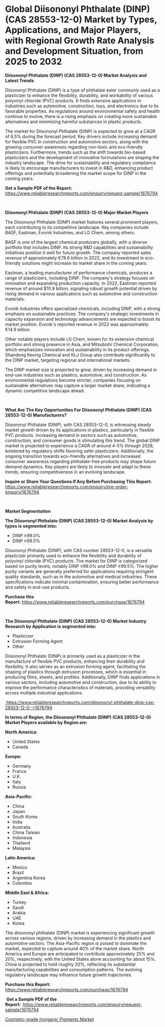 <p><h1>Global Diisononyl Phthalate (DINP) (CAS 28553-12-0) Market by Types, Applications, and Major Players, with Regional Growth Rate Analysis and Development Situation, from 2025 to 2032</h1></p><p><strong>Diisononyl Phthalate (DINP) (CAS 28553-12-0) Market Analysis and Latest Trends</strong></p>
<p><p>Diisononyl Phthalate (DINP) is a type of phthalate ester commonly used as a plasticizer to enhance the flexibility, durability, and workability of various polyvinyl chloride (PVC) products. It finds extensive applications in industries such as automotive, construction, toys, and electronics due to its favorable properties. As regulations around environmental safety and health continue to evolve, there is a rising emphasis on creating more sustainable alternatives and minimizing harmful substances in plastic products.</p><p>The market for Diisononyl Phthalate (DINP) is expected to grow at a CAGR of 6.5% during the forecast period. Key drivers include increasing demand for flexible PVC in construction and automotive sectors, along with the growing consumer awareness regarding non-toxic and eco-friendly plasticizers. Furthermore, trends such as the shift towards bio-based plasticizers and the development of innovative formulations are shaping the industry landscape. The drive for sustainability and regulatory compliance is likely to encourage manufacturers to invest in R&D, enhancing product offerings and potentially broadening the market scope for DINP in the coming years.</p></p>
<p><strong>Get a Sample PDF of the Report:&nbsp;</strong> <a href="https://www.reliableresearchreports.com/enquiry/request-sample/1676794?utm_campaign=2233&utm_medium=2&utm_source=Github&utm_content=ia&utm_term=24032025&utm_id=diisononyl-phthalate-dinp-cas-28553-12-0">https://www.reliableresearchreports.com/enquiry/request-sample/1676794</a></p>
<p>&nbsp;</p>
<p><strong>Diisononyl Phthalate (DINP) (CAS 28553-12-0) Major Market Players</strong></p>
<p><p>The Diisononyl Phthalate (DINP) market features several prominent players, each contributing to its competitive landscape. Key companies include BASF, Eastman, Evonik Industries, and LG Chem, among others.</p><p>BASF is one of the largest chemical producers globally, with a diverse portfolio that includes DINP. Its strong R&D capabilities and sustainability initiatives position it well for future growth. The company reported sales revenue of approximately €78.6 billion in 2022, and its investment in eco-friendly solutions might increase its market share in the coming years.</p><p>Eastman, a leading manufacturer of performance chemicals, produces a range of plasticizers, including DINP. The company's strategy focuses on innovation and expanding production capacity. In 2022, Eastman reported revenue of around $10.9 billion, signaling robust growth potential driven by rising demand in various applications such as automotive and construction materials.</p><p>Evonik Industries offers specialized chemicals, including DINP, with a strong emphasis on sustainable practices. The company's strategic investments in capacity expansion and technology advancements are expected to boost its market position. Evonik's reported revenue in 2022 was approximately €14.9 billion.</p><p>Other notable players include LG Chem, known for its extensive chemical portfolio and strong presence in Asia, and Mitsubishi Chemical Corporation, which emphasizes innovation and sustainability in its product offerings. Shandong Kexing Chemical and KLJ Group also contribute significantly to the DINP market, targeting regional and international markets.</p><p>The DINP market size is projected to grow, driven by increasing demand in end-use industries such as plastics, automotive, and construction. As environmental regulations become stricter, companies focusing on sustainable alternatives may capture a larger market share, indicating a dynamic competitive landscape ahead.</p></p>
<p>&nbsp;</p>
<p><strong>What Are The Key Opportunities For Diisononyl Phthalate (DINP) (CAS 28553-12-0) Manufacturers?</strong></p>
<p><p>Diisononyl Phthalate (DINP), with CAS 28553-12-0, is witnessing steady market growth driven by its applications in plastics, particularly in flexible PVC products. Increasing demand in sectors such as automotive, construction, and consumer goods is stimulating this trend. The global DINP market is projected to experience a CAGR of around 4-5% through 2028, bolstered by regulatory shifts favoring safer plasticizers. Additionally, the ongoing transition towards eco-friendly alternatives and increased consumer awareness regarding phthalate-free products may shape future demand dynamics. Key players are likely to innovate and adapt to these trends, ensuring competitiveness in an evolving landscape.</p></p>
<p><strong>Inquire or Share Your Questions If Any Before Purchasing This Report:</strong> <a href="https://www.reliableresearchreports.com/enquiry/pre-order-enquiry/1676794?utm_campaign=2233&utm_medium=2&utm_source=Github&utm_content=ia&utm_term=24032025&utm_id=diisononyl-phthalate-dinp-cas-28553-12-0">https://www.reliableresearchreports.com/enquiry/pre-order-enquiry/1676794</a></p>
<p>&nbsp;</p>
<p><strong>Market Segmentation</strong></p>
<p><strong>The Diisononyl Phthalate (DINP) (CAS 28553-12-0) Market Analysis by types is segmented into:</strong></p>
<p><ul><li>DINP ≥99.0%</li><li>DINP ≥99.5%</li></ul></p>
<p><p>Diisononyl Phthalate (DINP), with CAS number 28553-12-0, is a versatile plasticizer primarily used to enhance the flexibility and durability of polyvinyl chloride (PVC) products. The market for DINP is categorized based on purity levels, notably DINP ≥99.0% and DINP ≥99.5%. The higher purity variants are generally preferred for applications requiring stringent quality standards, such as in the automotive and medical industries. These specifications indicate minimal contamination, ensuring better performance and safety in end-use products.</p></p>
<p><strong>Purchase this Report:&nbsp;</strong><a href="https://www.reliableresearchreports.com/purchase/1676794?utm_campaign=2233&utm_medium=2&utm_source=Github&utm_content=ia&utm_term=24032025&utm_id=diisononyl-phthalate-dinp-cas-28553-12-0">https://www.reliableresearchreports.com/purchase/1676794</a></p>
<p>&nbsp;</p>
<p><strong>The Diisononyl Phthalate (DINP) (CAS 28553-12-0) Market Industry Research by Application is segmented into:</strong></p>
<p><ul><li>Plasticizer</li><li>Extrusion Forming Agent</li><li>Other</li></ul></p>
<p><p>Diisononyl Phthalate (DINP) is primarily used as a plasticizer in the manufacture of flexible PVC products, enhancing their durability and flexibility. It also serves as an extrusion forming agent, facilitating the shaping of plastics through extrusion processes, which is essential in producing films, sheets, and profiles. Additionally, DINP finds applications in various sectors, including automotive and construction, due to its ability to improve the performance characteristics of materials, providing versatility across multiple industrial applications.</p></p>
<p><a href="https://www.reliableresearchreports.com/diisononyl-phthalate-dinp-cas-28553-12-0--r1676794?utm_campaign=2233&utm_medium=2&utm_source=Github&utm_content=ia&utm_term=24032025&utm_id=diisononyl-phthalate-dinp-cas-28553-12-0">&nbsp;https://www.reliableresearchreports.com/diisononyl-phthalate-dinp-cas-28553-12-0--r1676794</a></p>
<p><strong>In terms of Region, the Diisononyl Phthalate (DINP) (CAS 28553-12-0) Market Players available by Region are:</strong></p>
<p>
    <p> <strong> North America: </strong>
        <ul>
            <li>United States</li>
            <li>Canada</li>
        </ul>
        </p> 
    <p> <strong> Europe: </strong>
        <ul>
            <li>Germany</li>
            <li>France</li>
            <li>U.K.</li>
            <li>Italy</li>
            <li>Russia</li>
        </ul>
        </p> 
    <p> <strong> Asia-Pacific: </strong>
        <ul>
            <li>China</li>
            <li>Japan</li>
            <li>South Korea</li>
            <li>India</li>
            <li>Australia</li>
            <li>China Taiwan</li>
            <li>Indonesia</li>
            <li>Thailand</li>
            <li>Malaysia</li>
        </ul>
        </p> 
    <p> <strong> Latin America: </strong>
        <ul>
            <li>Mexico</li>
            <li>Brazil</li>
            <li>Argentina Korea</li>
            <li>Colombia</li>
        </ul>
        </p> 
    <p> <strong> Middle East & Africa: </strong>
        <ul>
            <li>Turkey</li>
            <li>Saudi</li>
            <li>Arabia</li>
            <li>UAE</li>
            <li>Korea</li>
        </ul>
    </p>
    </p>
<p><p>The diisononyl phthalate (DINP) market is experiencing significant growth across various regions, driven by increasing demand in the plastics and automotive sectors. The Asia-Pacific region is poised to dominate the market, expected to capture around 40% of the market share. North America and Europe are anticipated to contribute approximately 25% and 20%, respectively, with the United States alone accounting for about 15%. China is projected to hold roughly 20%, reflecting its substantial manufacturing capabilities and consumption patterns. The evolving regulatory landscape may influence future growth trajectories.</p></p>
<p><strong>Purchase this Report: </strong><a href="https://www.reliableresearchreports.com/purchase/1676794?utm_campaign=2233&utm_medium=2&utm_source=Github&utm_content=ia&utm_term=24032025&utm_id=diisononyl-phthalate-dinp-cas-28553-12-0">https://www.reliableresearchreports.com/purchase/1676794</a></p>
<p>&nbsp;<strong>Get a Sample PDF of the Report:&nbsp;&nbsp;</strong><a href="https://www.reliableresearchreports.com/enquiry/request-sample/1676794?utm_campaign=2233&utm_medium=2&utm_source=Github&utm_content=ia&utm_term=24032025&utm_id=diisononyl-phthalate-dinp-cas-28553-12-0">https://www.reliableresearchreports.com/enquiry/request-sample/1676794</a></p>
<p><strong></strong></p>
<p><p><a href="https://github.com/FosterFahey91/Market-Research-Report-List-1/blob/main/cosmetic-grade-inorganic-pigments-market.md?utm_campaign=2233&utm_medium=2&utm_source=Github&utm_content=ia&utm_term=24032025&utm_id=diisononyl-phthalate-dinp-cas-28553-12-0">Cosmetic-grade Inorganic Pigments Market</a></p></p>